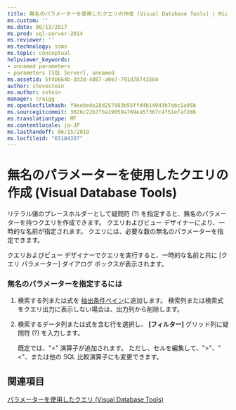 ```yaml
---
title: 無名のパラメーターを使用したクエリの作成 (Visual Database Tools) | Microsoft Docs
ms.custom: ''
ms.date: 06/13/2017
ms.prod: sql-server-2014
ms.reviewer: ''
ms.technology: ssms
ms.topic: conceptual
helpviewer_keywords:
- unnamed parameters
- parameters [SQL Server], unnamed
ms.assetid: 5f4b664b-3d3d-4d07-a0e7-791d78743504
author: stevestein
ms.author: sstein
manager: craigg
ms.openlocfilehash: f9eebede28d257083b55ffd4b14943b7ebc1a95b
ms.sourcegitcommit: 3026c22b7fba19059a769ea5f367c4f51efaf286
ms.translationtype: MT
ms.contentlocale: ja-JP
ms.lasthandoff: 06/15/2019
ms.locfileid: "63184337"
---
```

# <a name="create-queries-with-unnamed-parameters-visual-database-tools"></a>無名のパラメーターを使用したクエリの作成 (Visual Database Tools)
  リテラル値のプレースホルダーとして疑問符 (?) を指定すると、無名のパラメーターを持つクエリを作成できます。 クエリおよびビュー デザイナーにより、一時的な名前が指定されます。 クエリには、必要な数の無名のパラメーターを指定できます。  
  
 クエリおよびビュー デザイナーでクエリを実行すると、一時的な名前と共に [クエリ パラメーター] ダイアログ ボックスが表示されます。  
  
### <a name="to-specify-an-unnamed-parameter"></a>無名のパラメーターを指定するには  
  
1.  検索する列または式を [抽出条件ペイン](visual-database-tools.md)に追加します。 検索列または検索式をクエリ出力に表示しない場合は、出力列から削除します。  
  
2.  検索するデータ列または式を含む行を選択し、 **[フィルター]** グリッド列に疑問符 (?) を入力します。  
  
     既定では、"=" 演算子が追加されます。 ただし、セルを編集して、">"、"<"、または他の SQL 比較演算子にも変更できます。  
  
## <a name="see-also"></a>関連項目  
 [パラメーターを使用したクエリ (Visual Database Tools)](query-with-parameters-visual-database-tools.md)  
  
  
